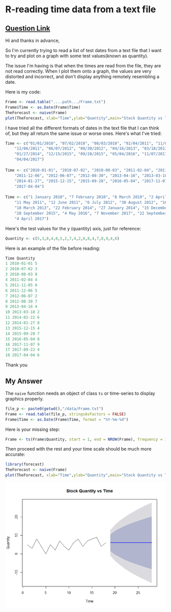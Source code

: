 R-reading time data from a text file
================

[Question Link](https://stackoverflow.com/questions/45537853/r-reading-time-data-from-a-text-file/45538058#45538058)
--------------------------------------------------------------------------------------------------------------------

Hi and thanks in advance,

So I'm currently trying to read a list of test dates from a text file that I want to try and plot on a graph with some test values(known as quantity).

The issue I'm having is that when the times are read from the file, they are not read correctly. When I plot them onto a graph, the values are very distorted and incorrect, and don't display anything remotely resembling a date.

Here is my code:

``` r
Frame <- read.table("....path.../Frame.txt")
Frame$Time <- as.Date(Frame$Time)
TheForecast <- naive(Frame)
plot(TheForecast, xlab="Time",ylab="Quantity",main="Stock Quantity vs Time",type='l')
```

I have tried all the different formats of dates in the text file that I can think of, but they all return the same issue or worse ones. Here's what I've tried:

``` r
Time <- c("01/01/2010", "07/02/2010", "08/03/2010", "02/04/2011", "11/05/2011", 
    "12/06/2011", "06/07/2012", "08/30/2012", "04/16/2013", "03/18/2013", "02/22/2014", 
    "01/27/2014", "12/15/2015", "09/28/2015", "05/04/2016", "11/07/2017", "09/22/2017", 
    "04/04/2017")

Time <- c("2010-01-01", "2010-07-02", "2010-08-03", "2011-02-04", "2011-11-05", 
    "2011-12-06", "2012-06-07", "2012-08-30", "2013-04-16", "2013-03-18", "2014-02-22", 
    "2014-01-27", "2015-12-15", "2015-09-28", "2016-05-04", "2017-11-07", "2017-09-22", 
    "2017-04-04")

Time <- c("1 January 2010", "7 February 2010", "8 March 2010", "2 April 2011", 
    "11 May 2011", "12 June 2011", "6 July 2012", "30 August 2012", "16 April 2013", 
    "18 March 2013", "22 February 2014", "27 January 2014", "15 December 2015", 
    "28 September 2015", "4 May 2016", "7 November 2017", "22 September 2017", 
    "4 April 2017")
```

Here's the test values for the y (quantity) axis, just for reference:

``` r
Quantity <- c(5,3,8,4,0,5,2,7,4,2,6,8,4,7,8,9,4,6)
```

Here is an example of the file before reading:

``` r
Time Quantity
1 2010-01-01 5
2 2010-07-02 3
3 2010-08-03 8
4 2011-02-04 4
5 2011-11-05 0
6 2011-12-06 5
7 2012-06-07 2
8 2012-08-30 7
9 2013-04-16 4
10 2013-03-18 2
11 2014-02-22 6
12 2014-01-27 8
13 2015-12-15 4
14 2015-09-28 7
15 2016-05-04 8
16 2017-11-07 9
17 2017-09-22 4
18 2017-04-04 6
```

Thank you

My Answer
---------

The `naive` function needs an object of class `ts` or time-series to display graphics properly.

``` r
file_p <- paste0(getwd(),"/data/Frame.txt")
Frame <- read.table(file_p, stringsAsFactors = FALSE)
Frame$Time <- as.Date(Frame$Time, format = "%Y-%m-%d")
```

Here is your missing step:

``` r
Frame <- ts(Frame$Quantity, start = 1, end = NROW(Frame), frequency = 1)
```

Then proceed with the rest and your time scale should be much more accurate:

``` r
library(forecast)
TheForecast <- naive(Frame)
plot(TheForecast, xlab="Time",ylab="Quantity",main="Stock Quantity vs Time",type='l')
```

![](https://github.com/JustinMShea/stack-overflow/blob/master/graphics/Forecast_plot.png)
